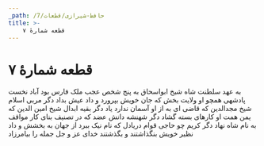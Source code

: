 ```yaml
---
_path: /حافظ-شیرازی/قطعات/7
title: >-
    قطعه شمارهٔ ۷
---
```

# قطعه شمارهٔ ۷

به عهد سلطنت شاه شیخ ابواسحاق
به پنج شخص عجب ملک فارس بود آباد
نخست پادشهی همچو او ولایت بخش
که جان خویش بپرورد و داد عیش بداد
دگر مربی اسلام شیخ مجدالدین
که قاضی ای به از او آسمان ندارد یاد
دگر بقیه ابدال شیخ امین الدین
که یمن همت او کارهای بسته گشاد
دگر شهنشه دانش عضد که در تصنیف
بنای کار مواقف به نام شاه نهاد
دگر کریم چو حاجی قوام دریادل
که نام نیک ببرد از جهان به بخشش و داد
نظیر خویش بنگذاشتند و بگذشتند
خدای عز و جل جمله را بیامرزاد
